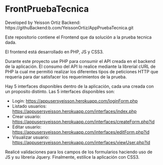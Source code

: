 # FrontPruebaTecnica

Developed by Yeisson Ortiz
Backend: https://githuBackend:b.com/YeissonOrtiz/AppPruebaTecnica.git

Este repositorio contiene el Frontend que da solución a la prueba tecnica dada.

El frontend está desarrollado en PHP, JS y CSS3.

Durante este proyecto use PHP para consumir el API creada en el backend de la aplicación.
El consumo del API lo realice mediante la librerial cURL de PHP la cual me permitió realizar 
los diferentes tipos de peticiones HTTP que requeria para dar satisfacer los requerimientos de la prueba.

Hay 5 interfaces disponibles dentro de la aplicación, cada una creada con un proposito distinto.
Las 5 interfaces disponibles son:
- Login: https://appusersyeisson.herokuapp.com/loginForm.php
- Listado usuarios: https://appusersyeisson.herokuapp.com/interfaces/index.php
- Crear usuario: https://appusersyeisson.herokuapp.com/interfaces/createForm.php?id
- Editar usuario: https://appusersyeisson.herokuapp.com/interfaces/editForm.php?id
- Visualizar usuario: https://appusersyeisson.herokuapp.com/interfaces/viewUser.php?id

Realicé validaciones para los campos de los formularios haciendo uso de JS y su libreria Jquery.
Finalmente, estilice la aplicación con CSS3.

